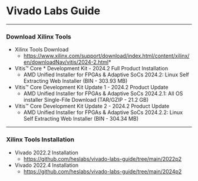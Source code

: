 # Vivado Labs Guide


---
### Download Xilinx Tools 

* Xilinx Tools Download
  * https://www.xilinx.com/support/download/index.html/content/xilinx/en/downloadNav/vitis/2024-2.html*
* Vitis™ Core * Development Kit - 2024.2  Full Product Installation
  * AMD Unified Installer for FPGAs & Adaptive SoCs 2024.2: Linux Self Extracting Web Installer (BIN - 303.93 MB)
* Vitis™ Core Development Kit Update 1 - 2024.2  Product Update
  * AMD Unified Installer for FPGAs & Adaptive SoCs 2024.2.1: All OS installer Single-File Download (TAR/GZIP - 21.2 GB)
* Vitis™ Core Development Kit Update 2 - 2024.2  Product Update
  * AMD Unified Installer for FPGAs & Adaptive SoCs 2024.2.2: Linux Self Extracting Web Installer (BIN - 304.34 MB)

---
### Xilinx Tools Installation

* Vivado 2022.2 Installation
    * https://github.com/heslabs/vivado-labs-guide/tree/main/2022p2
* Vivado 2022.4 Installation
    * https://github.com/heslabs/vivado-labs-guide/tree/main/2024p2
